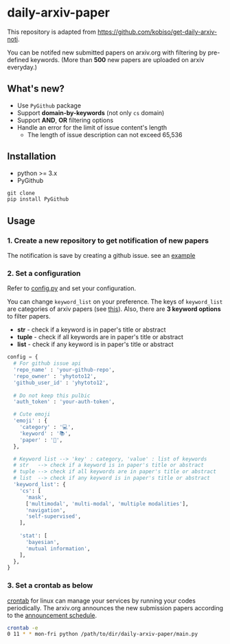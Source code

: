 # daily-arxiv-paper
This repository is adapted from https://github.com/kobiso/get-daily-arxiv-noti.

You can be notifed new submitted papers on arxiv.org with filtering by pre-defined keywords. (More than **500** new papers are uploaded on arxiv everyday.)

## What's new?
- Use `PyGithub` package
- Support **domain-by-keywords** (not only `cs` domain)
- Support **AND**, **OR** filtering options
- Handle an error for the limit of issue content's length
  - The length of issue description can not exceed 65,536

## Installation
- python >= 3.x
- PyGithub

```python
git clone 
pip install PyGithub
```

## Usage
### 1. Create a new repository to get notification of new papers
The notification is save by creating a github issue. see an [example](https://github.com/yhytoto12/daily-arxiv-paper/issues/1)  

### 2. Set a configuration
Refer to [config.py](https://github.com/yhytoto12/daily-arxiv-paper/blob/main/config.py) and set your configuration. 

You can change `keyword_list` on your preference. The keys of `keyword_list` are categories of arxiv papers (see [this](https://arxiv.org/)). Also, there are **3 keyword options** to filter papers.
- **str** - check if a keyword is in paper's title or abstract
- **tuple** - check if all keywords are in paper's title or abstract
- **list** - check if any keyword is in paper's title or abstract  

```python
config = {
  # For github issue api
  'repo_name' : 'your-github-repo',
  'repo_owner' : 'yhytoto12',
  'github_user_id' : 'yhytoto12',
  
  # Do not keep this pulbic
  'auth_token' : 'your-auth-token',

  # Cute emoji
  'emoji' : {
    'category' : '💻',
    'keyword' : '📚',
    'paper' : '📃',
  },

  # Keyword list --> 'key' : category, 'value' : list of keywords
  # str   --> check if a keyword is in paper's title or abstract
  # tuple --> check if all keywords are in paper's title or abstract
  # list  --> check if any keyword is in paper's title or abstract
  'keyword_list': {
    'cs': [
      'mask',
      ['multimodal', 'multi-modal', 'multiple modalities'],
      'navigation',
      'self-supervised',
    ],
    
    'stat': [
      'bayesian',
      'mutual information',
    ],
  },
}
```

### 3. Set a crontab as below
[crontab](https://crontab.guru/) for linux can manage your services by running your codes periodically. The arxiv.org announces the new submission papers according to the [announcement schedule](https://arxiv.org/help/availability).
```bash
crontab -e
0 11 * * mon-fri python /path/to/dir/daily-arxiv-paper/main.py
```


 
